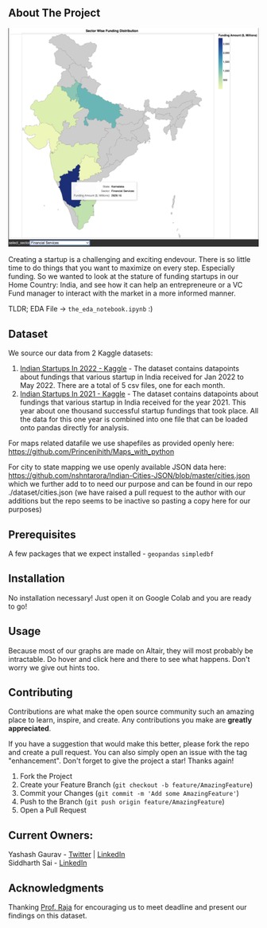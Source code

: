 ## About The Project

![Sample Analysis Screen Shot](./assets/sample_analysis.png)

Creating a startup is a challenging and exciting endevour. There is so little time to do things that you want to maximize on every step. Especially funding. So we wanted to look at the stature of funding startups in our Home Country: India, and see how it can help an entrepreneure or a VC Fund manager to interact with the market in a more informed manner.

TLDR; EDA File -> `the_eda_notebook.ipynb` :) 

## Dataset

We source our data from 2 Kaggle datasets:
1. [Indian Startups In 2022 - Kaggle](https://www.kaggle.com/datasets/omkargowda/indian-startups-funding-data-januarymay-2022) - The dataset contains datapoints about fundings that various startup in India received for Jan 2022 to May 2022. There are a total of 5 csv files, one for each month.
2. [Indian Startups In 2021 - Kaggle](https://www.kaggle.com/datasets/ramjasmaurya/indian-startupsin-2021) - 
The dataset contains datapoints about fundings that various startup in India received for the year 2021. This year about one thousand successful startup fundings that took place. All the data for this one year is combined into one file that can be loaded onto pandas directly for analysis.

For maps related datafile we use shapefiles as provided openly here: https://github.com/Princenihith/Maps_with_python

For city to state mapping we use openly available JSON data here: https://github.com/nshntarora/Indian-Cities-JSON/blob/master/cities.json which we further add to to need our purpose and can be found in our repo ./dataset/cities.json (we have raised a pull request to the author with our additions but the repo seems to be inactive so pasting a copy here for our purposes)


## Prerequisites

A few packages that we expect installed - `geopandas` `simpledbf`

## Installation

No installation necessary! Just open it on Google Colab and you are ready to go!


## Usage

Because most of our graphs are made on Altair, they will most probably be intractable. Do hover and click here and there to see what happens.
Don't worry we give out hints too.


## Contributing

Contributions are what make the open source community such an amazing place to learn, inspire, and create. Any contributions you make are **greatly appreciated**.

If you have a suggestion that would make this better, please fork the repo and create a pull request. You can also simply open an issue with the tag "enhancement".
Don't forget to give the project a star! Thanks again!

1. Fork the Project
2. Create your Feature Branch (`git checkout -b feature/AmazingFeature`)
3. Commit your Changes (`git commit -m 'Add some AmazingFeature'`)
4. Push to the Branch (`git push origin feature/AmazingFeature`)
5. Open a Pull Request

## Current Owners:

Yashash Gaurav - [Twitter](https://twitter.com/yashashgaurav) | [LinkedIn](https://www.linkedin.com/in/yashashgaurav/)\
Siddharth Sai - [LinkedIn](https://www.linkedin.com/in/siddharthsai/)

## Acknowledgments

Thanking [Prof. Raja](https://www.heinz.cmu.edu/faculty-research/profiles/sooriamurthi-raja) for encouraging us to meet deadline and present our findings on this dataset.

